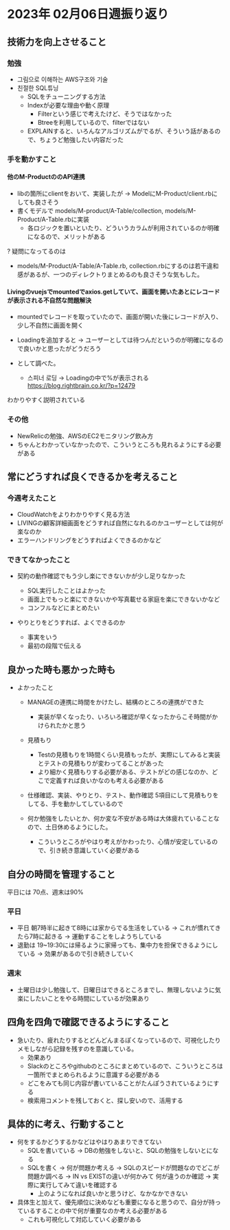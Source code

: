 # 2023年 02月06日週振り返り

## 技術力を向上させること

### 勉強

- 그림으로 이해하는 AWS구조와 기술
- 친절한 SQL튜닝
  - SQLをチューニングする方法
  - Indexが必要な理由や動く原理
    - Filterという感じで考えたけど、そうではなかった
    - Btreeを利用しているので、filterではない
  - EXPLAINすると、いろんなアルゴリズムがでるが、そういう話があるので、ちょうど勉強したい内容だった

### 手を動かすこと

#### 他のM-ProductののAPI連携

- libの箇所にclientをおいて、実装したが → ModelにM-Product/client.rbにしても良さそう
- 書くモデルで models/M-product/A-Table/collection, models/M-Product/A-Table.rbに実装
  - 各ロジックを置いといたり、どういうカラムが利用されているのか明確になるので、メリットがある

\? 疑問になってるのは

- models/M-Product/A-Table/A-Table.rb, collection.rbにするのは若干違和感があるが、一つのディレクトりまとめるのも良さそうな気もした。

#### Livingのvuejsでmountedでaxios.getしていて、画面を開いたあとにレコードが表示される不自然な問題解決

- mountedでレコードを取っていたので、画面が開いた後にレコードが入り、少し不自然に画面を開く
- Loadingを追加すると → ユーザーとしては待つんだというのが明確になるので良いかと思ったがどうだろう

- として調べた。
  - 스피너 로딩 → Loadingの中で%が表示される
https://blog.rightbrain.co.kr/?p=12479

わかりやすく説明されている

### その他

- NewRelicの勉強、AWSのEC2モニタリング飲み方
- ちゃんとわかっていなかったので、こういうところも見れるようにする必要がある

## 常にどうすれば良くできるかを考えること

### 今週考えたこと

- CloudWatchをよりわかりやすく見る方法
- LIVINGの顧客詳細画面をどうすれば自然になれるのかユーザーとしては何が楽なのか
- エラーハンドリングをどうすればよくできるのかなど

### できてなかったこと

- 契約の動作確認でもう少し楽にできないかが少し足りなかった
  - SQL実行したことはよかった
  - 画面上でもっと楽にできないかや写真載せる家庭を楽にできないかなど
  - コンフルなどにまとめたい

- やりとりをどうすれば、よくできるのか
  - 事実をいう
  - 最初の段階で伝える

## 良かった時も悪かった時も

- よかったこと
  - MANAGEの連携に時間をかけたし、結構のところの連携ができた
    - 実装が早くなったり、いろいろ確認が早くなったからこそ時間がかけられたかと思う

  - 見積もり
    - Testの見積もりを1時間くらい見積もったが、実際にしてみると実装とテストの見積もりが変わってることがあった
    - より細かく見積もりする必要がある、テストがどの感じなのか、どこで定義すれば良いかなのも考える必要がある

  - 仕様確認、実装、やりとり、テスト、動作確認 5項目にして見積もりをしてる、手を動かしてしているので

  - 何か勉強をしたいとか、何か変な不安がある時は大体疲れていることなので、土日休めるようにした。
    - こういうところがやはり考えがかわったり、心情が安定しているので、引き続き意識していく必要がある

## 自分の時間を管理すること

平日には 70点、週末は90%

### 平日

 - 平日 朝7時半に起きて8時には家からでる生活をしている → これが慣れてきたら7時に起きる → 運動することをしようちしている
 - 退勤は 19~19:30には帰るように家帰っても、集中力を担保できるようにしている → 効果があるので引き続きしていく

### 週末

- 土曜日は少し勉強して、日曜日はできるところまでし、無理しないように気楽にしたいことをやる時間にしているが効果あり


## 四角を四角で確認できるようにすること

- 急いたり、疲れたりするとどんどんまるぽくなっているので、可視化したりメモしながら記録を残すのを意識している。
  - 効果あり
  - Slackのところやgithubのところにまとめているので、こういうところは一箇所でまとめられるように意識する必要がある
  - どこをみても同じ内容が書いていることがたんぽうされているようにする
  - 検索用コメントを残しておくと、探し安いので、活用する

## 具体的に考え、行動すること

- 何をするかどうするかなどはやはりあまりできてない
  - SQLを書いている → DBの勉強をしないと、SQLの勉強をしないとになる
  - SQLを書く → 何が問題か考える → SQLのスピードが問題なのでどこが問題か調べる → IN vs EXISTの違いが何かみて 何が違うのか確認 → 実際に実行してみて違いを確認する
    - 上のようになれば良いかと思うけど、なかなかできない
- 具体生と加えて、優先順位に決めなども重要になると思うので、自分が持っているすることの中で何が重要なのか考える必要がある
  - これも可視化して対応していく必要がある
